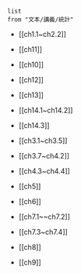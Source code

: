 ```dataview
list
from "文本/講義/統計"
```
- [[ch1.1~ch2.2]] 
- [[ch11]] 
- [[ch10]] 
- [[ch12]] 
- [[ch13]] 
- [[ch14.1~ch14.2]] 

- [[ch14.3]]
- [[ch3.1~ch3.5]] 
- [[ch3.7~ch4.2]] 
- [[ch4.3~ch4.4]] 
- [[ch5]] 
- [[ch6]] 
- [[ch7.1~~ch7.2]] 
- [[ch7.3~ch7.4]] 
- [[ch8]] 
- [[ch9]]